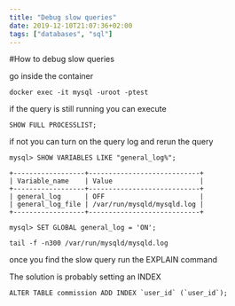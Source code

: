 ```yaml
---
title: "Debug slow queries"
date: 2019-12-10T21:07:36+02:00
tags: ["databases", "sql"]
---
```


#How to debug slow queries
 
 go inside the container
 ```
 docker exec -it mysql -uroot -ptest
 ```
 
 if the query is still running you can execute
 ```
 SHOW FULL PROCESSLIST;
 ```
 
 if not you can turn on the query log and rerun the query
 ```
 mysql> SHOW VARIABLES LIKE "general_log%";
 
 +------------------+----------------------------+
 | Variable_name    | Value                      |
 +------------------+----------------------------+
 | general_log      | OFF                        |
 | general_log_file | /var/run/mysqld/mysqld.log |
 +------------------+----------------------------+
 
 mysql> SET GLOBAL general_log = 'ON';
 
 tail -f -n300 /var/run/mysqld/mysqld.log
 ```
 
 once you find the slow query run the EXPLAIN command

 The solution is probably setting an INDEX
 
 ```
 ALTER TABLE commission ADD INDEX `user_id` (`user_id`);
 ```